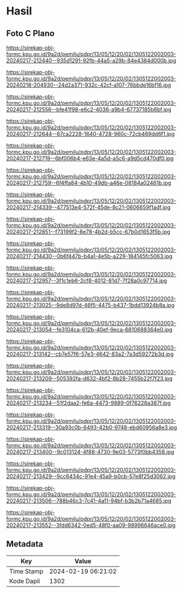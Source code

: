# Hasil

## Foto C Plano

https://sirekap-obj-formc.kpu.go.id/9a2d/pemilu/pdpr/13/05/12/20/02/1305122002003-20240217-212440--935d1291-92fb-44a5-a29b-84e4384d000b.jpg

https://sirekap-obj-formc.kpu.go.id/9a2d/pemilu/pdpr/13/05/12/20/02/1305122002003-20240218-204930--24d2a371-932c-42cf-a107-76bbde16bf16.jpg

https://sirekap-obj-formc.kpu.go.id/9a2d/pemilu/pdpr/13/05/12/20/02/1305122002003-20240217-212556--bfe41f98-e6c2-4036-a9b4-67737185b6bf.jpg

https://sirekap-obj-formc.kpu.go.id/9a2d/pemilu/pdpr/13/05/12/20/02/1305122002003-20240217-212644--87ca2228-1640-4728-960c-72cb469dd6f1.jpg

https://sirekap-obj-formc.kpu.go.id/9a2d/pemilu/pdpr/13/05/12/20/02/1305122002003-20240217-212719--6bf006b4-e63e-4a5d-a5c6-a9d5cd470df0.jpg

https://sirekap-obj-formc.kpu.go.id/9a2d/pemilu/pdpr/13/05/12/20/02/1305122002003-20240217-212759--6f4ffa84-4b10-49db-a46e-08184a02461b.jpg

https://sirekap-obj-formc.kpu.go.id/9a2d/pemilu/pdpr/13/05/12/20/02/1305122002003-20240217-214339--477513e4-572f-45de-8c21-0606659f1adf.jpg

https://sirekap-obj-formc.kpu.go.id/9a2d/pemilu/pdpr/13/05/12/20/02/1305122002003-20240217-212851--f73199f2-8e78-4b2d-b5cc-67b0d1653f5b.jpg

https://sirekap-obj-formc.kpu.go.id/9a2d/pemilu/pdpr/13/05/12/20/02/1305122002003-20240217-214430--0b6f447b-b4a1-4e5b-a229-184145fc5063.jpg

https://sirekap-obj-formc.kpu.go.id/9a2d/pemilu/pdpr/13/05/12/20/02/1305122002003-20240217-212957--3f1c1eb6-2cf8-4012-81d7-7f28a0c97714.jpg

https://sirekap-obj-formc.kpu.go.id/9a2d/pemilu/pdpr/13/05/12/20/02/1305122002003-20240217-213025--9de8d97d-46f5-4475-b437-1bdd13924b8a.jpg

https://sirekap-obj-formc.kpu.go.id/9a2d/pemilu/pdpr/13/05/12/20/02/1305122002003-20240217-213054--fe3104ca-612b-40ef-9eca-6810688364e0.jpg

https://sirekap-obj-formc.kpu.go.id/9a2d/pemilu/pdpr/13/05/12/20/02/1305122002003-20240217-213142--cb7e57f6-57e3-4642-83a2-7a3d59272b3d.jpg

https://sirekap-obj-formc.kpu.go.id/9a2d/pemilu/pdpr/13/05/12/20/02/1305122002003-20240217-213209--505392fa-d632-4bf2-8b28-7455b22f7f23.jpg

https://sirekap-obj-formc.kpu.go.id/9a2d/pemilu/pdpr/13/05/12/20/02/1305122002003-20240217-213234--51f2daa2-fe6a-4473-9889-0f76228a387f.jpg

https://sirekap-obj-formc.kpu.go.id/9a2d/pemilu/pdpr/13/05/12/20/02/1305122002003-20240217-213319--30a93c0b-6493-42b0-9748-ebd60956a8e3.jpg

https://sirekap-obj-formc.kpu.go.id/9a2d/pemilu/pdpr/13/05/12/20/02/1305122002003-20240217-213400--9c013124-4f88-4730-9e03-5773f0bb4358.jpg

https://sirekap-obj-formc.kpu.go.id/9a2d/pemilu/pdpr/13/05/12/20/02/1305122002003-20240217-213429--9cc6434c-91e4-45a9-b0cb-57e8f25d3062.jpg

https://sirekap-obj-formc.kpu.go.id/9a2d/pemilu/pdpr/13/05/12/20/02/1305122002003-20240217-213506--788b46c3-7c41-4a11-94bf-b3b2b71a4685.jpg

https://sirekap-obj-formc.kpu.go.id/9a2d/pemilu/pdpr/13/05/12/20/02/1305122002003-20240217-213552--3fdd6342-0ed5-48f0-aa09-98996646ace0.jpg


## Metadata

| Key        | Value               |
| ---------- | ------------------- |
| Time Stamp | 2024-02-19 06:21:02 |
| Kode Dapil | 1302                |



